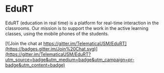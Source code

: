# EduRT

EduRT (education in real time) is a platform for real-time
interaction in the classrooms. Our mission is to support the
work in the active learning classes, using the mobile phones
of the students.

[![Join the chat at https://gitter.im/TelematicaUSM/EduRT](https://badges.gitter.im/Join%20Chat.svg)](https://gitter.im/TelematicaUSM/EduRT?utm_source=badge&utm_medium=badge&utm_campaign=pr-badge&utm_content=badge)
